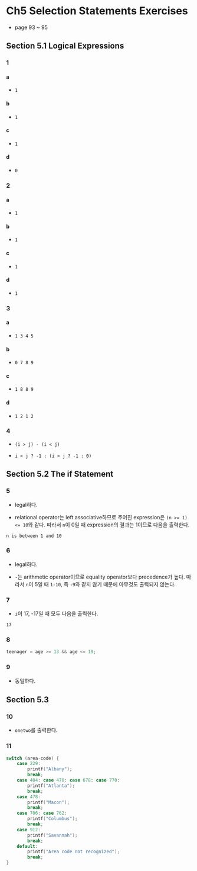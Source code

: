 # Ch5 Selection Statements Exercises

- page 93 ~ 95

## Section 5.1 Logical Expressions

### 1

#### a

- `1`

#### b

- `1`

#### c

- `1`

#### d

- `0`

### 2

#### a

- `1`

#### b

- `1` 

#### c

- `1`

#### d

- `1`

### 3

#### a

- `1 3 4 5`

#### b

- `0 7 8 9`

#### c

- `1 8 8 9`

#### d

- `1 2 1 2`

### 4

- `(i > j) - (i < j)`

- `i < j ? -1 : (i > j ? -1 : 0)`

## Section 5.2 The if Statement

### 5

- legal하다.

- relational operator는 left associative하므로 주어진 expression은 `(n >= 1) <= 10`와 같다. 따라서 `n`이 0일 때 expression의 결과는 1이므로 다음을 출력한다.

```
n is between 1 and 10

```

### 6

- legal하다.

- `-`는 arithmetic operator이므로 equality operator보다 precedence가 높다. 따라서 `n`이 5일 때 `1-10`, 즉 `-9`와 같지 않기 때문에 아무것도 출력되지 않는다.

### 7

- `i`이 17, -17일 때 모두 다음을 출력한다.

```
17

```

### 8

```c
teenager = age >= 13 && age <= 19;
```

### 9

- 동일하다.

## Section 5.3

### 10

- `onetwo`를 출력한다.

### 11

```c
switch (area-code) {
    case 229:
        printf("Albany");
        break;
    case 404: case 470: case 678: case 770:
        printf("Atlanta");
        break;
    case 478:
        printf("Macon");
        break;
    case 706: case 762:
        printf("Columbus");
        break;
    case 912:
        printf("Savannah");
        break;
    default:
        printf("Area code not recognized");
        break;
}
```
